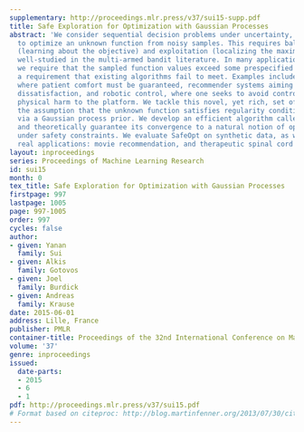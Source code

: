 ```yaml
---
supplementary: http://proceedings.mlr.press/v37/sui15-supp.pdf
title: Safe Exploration for Optimization with Gaussian Processes
abstract: 'We consider sequential decision problems under uncertainty, where we seek
  to optimize an unknown function from noisy samples. This requires balancing exploration
  (learning about the objective) and exploitation (localizing the maximum), a problem
  well-studied in the multi-armed bandit literature. In many applications, however,
  we require that the sampled function values exceed some prespecified "safety" threshold,
  a requirement that existing algorithms fail to meet. Examples include medical applications
  where patient comfort must be guaranteed, recommender systems aiming to avoid user
  dissatisfaction, and robotic control, where one seeks to avoid controls causing
  physical harm to the platform. We tackle this novel, yet rich, set of problems under
  the assumption that the unknown function satisfies regularity conditions expressed
  via a Gaussian process prior. We develop an efficient algorithm called SafeOpt,
  and theoretically guarantee its convergence to a natural notion of optimum reachable
  under safety constraints. We evaluate SafeOpt on synthetic data, as well as two
  real applications: movie recommendation, and therapeutic spinal cord stimulation.'
layout: inproceedings
series: Proceedings of Machine Learning Research
id: sui15
month: 0
tex_title: Safe Exploration for Optimization with Gaussian Processes
firstpage: 997
lastpage: 1005
page: 997-1005
order: 997
cycles: false
author:
- given: Yanan
  family: Sui
- given: Alkis
  family: Gotovos
- given: Joel
  family: Burdick
- given: Andreas
  family: Krause
date: 2015-06-01
address: Lille, France
publisher: PMLR
container-title: Proceedings of the 32nd International Conference on Machine Learning
volume: '37'
genre: inproceedings
issued:
  date-parts:
  - 2015
  - 6
  - 1
pdf: http://proceedings.mlr.press/v37/sui15.pdf
# Format based on citeproc: http://blog.martinfenner.org/2013/07/30/citeproc-yaml-for-bibliographies/
---
```

